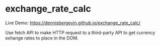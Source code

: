 # exchange_rate_calc

Live Demo: https://dennisbergevin.github.io/exchange_rate_calc/

Use fetch API to make HTTP request to a third-party API to get currency exhange rates to place in the DOM. 
